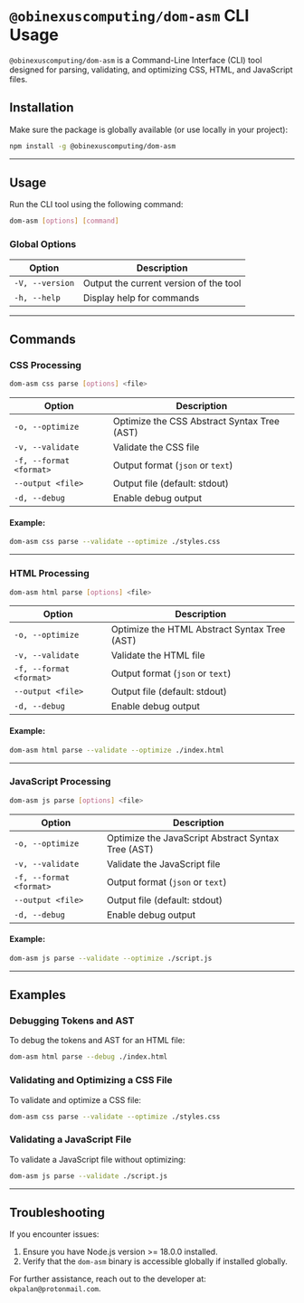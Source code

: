 
# `@obinexuscomputing/dom-asm` CLI Usage

`@obinexuscomputing/dom-asm` is a Command-Line Interface (CLI) tool designed for parsing, validating, and optimizing CSS, HTML, and JavaScript files.

## Installation

Make sure the package is globally available (or use locally in your project):
```bash
npm install -g @obinexuscomputing/dom-asm
```

---

## Usage

Run the CLI tool using the following command:
```bash
dom-asm [options] [command]
```

### Global Options

| Option         | Description                          |
|----------------|--------------------------------------|
| `-V, --version` | Output the current version of the tool |
| `-h, --help`    | Display help for commands           |

---

## Commands

### CSS Processing

```bash
dom-asm css parse [options] <file>
```

| Option                 | Description                        |
|------------------------|------------------------------------|
| `-o, --optimize`       | Optimize the CSS Abstract Syntax Tree (AST) |
| `-v, --validate`       | Validate the CSS file              |
| `-f, --format <format>` | Output format (`json` or `text`)   |
| `--output <file>`      | Output file (default: stdout)      |
| `-d, --debug`          | Enable debug output                |

#### Example:
```bash
dom-asm css parse --validate --optimize ./styles.css
```

---

### HTML Processing

```bash
dom-asm html parse [options] <file>
```

| Option                 | Description                        |
|------------------------|------------------------------------|
| `-o, --optimize`       | Optimize the HTML Abstract Syntax Tree (AST) |
| `-v, --validate`       | Validate the HTML file             |
| `-f, --format <format>` | Output format (`json` or `text`)   |
| `--output <file>`      | Output file (default: stdout)      |
| `-d, --debug`          | Enable debug output                |

#### Example:
```bash
dom-asm html parse --validate --optimize ./index.html
```

---

### JavaScript Processing

```bash
dom-asm js parse [options] <file>
```

| Option                 | Description                        |
|------------------------|------------------------------------|
| `-o, --optimize`       | Optimize the JavaScript Abstract Syntax Tree (AST) |
| `-v, --validate`       | Validate the JavaScript file       |
| `-f, --format <format>` | Output format (`json` or `text`)   |
| `--output <file>`      | Output file (default: stdout)      |
| `-d, --debug`          | Enable debug output                |

#### Example:
```bash
dom-asm js parse --validate --optimize ./script.js
```

---

## Examples

### Debugging Tokens and AST
To debug the tokens and AST for an HTML file:
```bash
dom-asm html parse --debug ./index.html
```

### Validating and Optimizing a CSS File
To validate and optimize a CSS file:
```bash
dom-asm css parse --validate --optimize ./styles.css
```

### Validating a JavaScript File
To validate a JavaScript file without optimizing:
```bash
dom-asm js parse --validate ./script.js
```

---

## Troubleshooting

If you encounter issues:
1. Ensure you have Node.js version >= 18.0.0 installed.
2. Verify that the `dom-asm` binary is accessible globally if installed globally.

For further assistance, reach out to the developer at: `okpalan@protonmail.com`.
